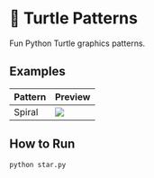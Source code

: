 # 🐢 Turtle Patterns

Fun Python Turtle graphics patterns.

## Examples
| Pattern | Preview |
|---------|---------|
| Spiral  | ![](screenshots/spiral.png) |

## How to Run
```bash
python star.py
